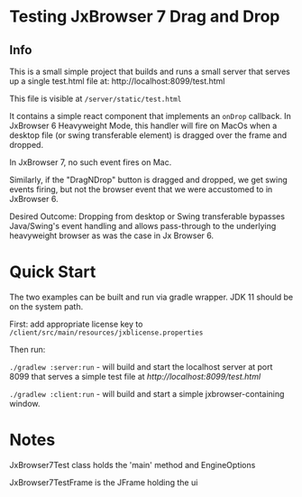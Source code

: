 # Testing JxBrowser 7 Drag and Drop

## Info

This is a small simple project that builds and runs a small server that serves up a single test.html file at: http://localhost:8099/test.html 

This file is visible at `/server/static/test.html`

It contains a simple react component that implements an `onDrop` callback.  In JxBrowser 6 Heavyweight Mode, this handler will fire on MacOs when a desktop file (or swing transferable element) is dragged over the frame and dropped.  

In JxBrowser 7, no such event fires on Mac. 

Similarly, if the "DragNDrop" button is dragged and dropped, we get swing events firing, but not the browser event that we were accustomed to in JxBrowser 6.

Desired Outcome:  Dropping from desktop or Swing transferable bypasses Java/Swing's event handling and allows pass-through to the underlying heavyweight browser as was the case in Jx Browser 6.

# Quick Start


The two examples can be built and run via gradle wrapper.  JDK 11 should be on the system path.

First: add appropriate license key to `/client/src/main/resources/jxblicense.properties`

Then run:

`./gradlew :server:run` - will build and start the localhost server at port 8099 that serves a simple test file at _http://localhost:8099/test.html_

`./gradlew :client:run` - will build and start a simple jxbrowser-containing window.


# Notes

JxBrowser7Test class holds the 'main' method and EngineOptions

JxBrowser7TestFrame is the JFrame holding the ui




